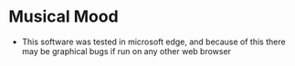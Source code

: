 # Musical Mood

- This software was tested in microsoft edge, and because of this there may be graphical bugs if run on any other web browser
